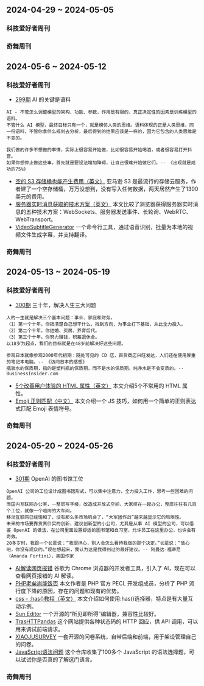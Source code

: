 ## 2024-04-29 ~ 2024-05-05
### 科技爱好者周刊

### 奇舞周刊


## 2024-05-6 ~ 2024-05-12
### 科技爱好者周刊
* [299期](https://github.com/ruanyf/weekly/blob/master/docs/issue-299.md) AI 的关键是语料
``` 
AI - 不管怎么调整模型的架构、功能、参数，作用是有限的，真正决定性的因素是训练模型的语料。
不管什么 AI 模型，最终目标只有一个，就是模仿人类的思维。语料体现的正是人类思维，同一份语料，不管你拿什么规则去分析，最后得到的结果应该是一样的，因为它包含的人类思维是不变的。

我们做的许多不想做的事情，实际上很容易开始做，比如很容易开始喝酒，或者很容易打开抖音。
如果你想停止做这些事，首先就是要设法增加障碍，让自己很难开始做它们。-- 《出现就是成功的75%》
```
* [空的 S3 存储桶也能产生费用（英文）](https://medium.com/@maciej.pocwierz/how-an-empty-s3-bucket-can-make-your-aws-bill-explode-934a383cb8b1) 亚马逊 S3 是最流行的存储云服务，作者建了一个空存储桶，万万没想到，没有写入任何数据，两天居然产生了1300美元的费用。
* [服务器实时消息获取的技术方案（英文）](https://rxdb.info/articles/websockets-sse-polling-webrtc-webtransport.html) 本文比较了浏览器获得服务器实时消息的五种技术方案：WebSockets、服务器发送事件、长轮询、WebRTC、WebTransport。
* [VideoSubtitleGenerator](https://github.com/buxuku/VideoSubtitleGenerator) 一个命令行工具，通过语音识别，批量为本地的视频文件生成字幕，并支持翻译。

### 奇舞周刊


## 2024-05-13 ~ 2024-05-19
### 科技爱好者周刊
* [300期](https://github.com/ruanyf/weekly/blob/master/docs/issue-300.md) 三十年，解决人生三大问题
```
人的一生就是解决三个基本问题：事业、家庭和财务。
（1）第一个十年。你搞清楚自己想干什么，找到方向，为事业打下基础，从此全力投入。
（2）第二个十年。你结婚、买房、养育后代。
（3）第三个十年。你努力赚钱，积蓄退休金。
以18岁为起点，我们的目标就是在48岁前解决好这些问题。

参观日本就像参观2000年代初期：随处可见的 CD 店，百货商店兴旺发达，人们还在使用厚重的笔记本电脑。-- 《访问日本的感想》
瓶装水的保质期，指的是塑料瓶的保质期，而不是水的保质期。纯净水是不会变质的。-- BusinessInsider.com
```
* [5个改善用户体验的 HTML 属性（英文）](https://www.htmhell.dev/adventcalendar/2023/4/) 本文介绍5个不常用的 HTML 属性。
* [Emoji 正则匹配（中文）](https://taxodium.ink/post/emoji-regexp/) 本文介绍一个 JS 技巧，如何用一个简单的正则表达式匹配 Emoji 表情符号。


### 奇舞周刊


## 2024-05-20 ~ 2024-05-26
### 科技爱好者周刊
* [301期](https://github.com/ruanyf/weekly/blob/master/docs/issue-301.md) OpenAI 的图书馆工位
```
OpenAI 公司的工位设计成图书馆形式，可以集中注意力，全力投入工作，思考一些困难的问题。
而国内互联网办公室，一整层写字楼，改造成开放式空间，大家挤在一起办公，整层往往有几百个工位，就像一个喧闹的大车间。
移动互联网已经饱和了，没有那么多市场机会了，“大军团作战”越来越显示它的局限性。
未来的市场要靠货真价实的创新，建议创新型的小公司，尤其是从事 AI 模型的公司，可以借鉴 OpenAI 的做法，在公司里面设置舒适的图书馆和自习室，允许员工在这里办公，也许会有奇效。
20多岁时，我跟一个长辈说：“我很担心，别人会怎么看待我做的那个决定。”长辈说：“放心吧，你没有观众的。”现在想起来，我认为这是我得到过的最好建议。-- 阿曼达·福蒂尼（Amanda Fortini），美国作家
```
* [AI解读网页报错](https://developer.chrome.com/docs/devtools/console/understand-messages?hl=zh-cn) 谷歌为 Chrome 浏览器的开发者工具，引入了 AI，现在可以查看网页报错的 AI 解读。
* [PHP老矣尚能饭否](https://mp.weixin.qq.com/s/HAT1UwG42R_1SFmTjVDlCA) 本文作者是 PHP 官方 PECL 开发组成员，分析了 PHP 流行度下降的原因，存在的问题和现有的优势。
* [css - :has()教程（英文）](https://ishadeed.com/article/css-has-guide/) 本文介绍如何使用:has()选择器，特点是有大量互动示例。
* [Sun Editor](https://github.com/JiHong88/suneditor) 一个开源的“所见即所得”编辑器，兼容性比较好。
* [TrasHTTPandas](https://httpraccoons.com/) 这个网站提供各种状态码的 HTTP 回应，供 API 调用，可以用来调试前端请求。
* [XIAOJUSURVEY](https://github.com/didi/xiaoju-survey) 一套开源的问卷系统，自带后端和前端，用于架设管理自己的问卷。
* [JavaScript语法问题](https://github.com/lydiahallie/javascript-questions/blob/master/zh-CN/README-zh_CN.md) 这个仓库收集了100多个 JavaScript 的语法选择题，可以试试你是否真的了解这门语言。

### 奇舞周刊



